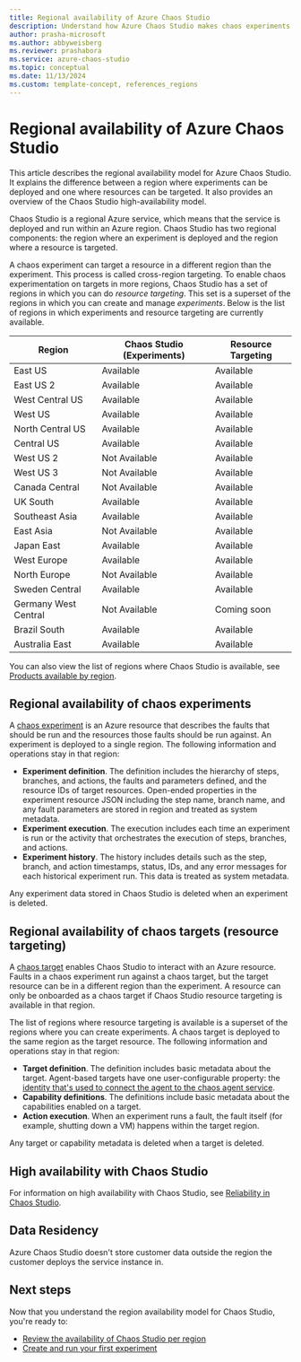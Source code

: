 ```yaml
---
title: Regional availability of Azure Chaos Studio
description: Understand how Azure Chaos Studio makes chaos experiments and chaos targets available in Azure regions.
author: prasha-microsoft 
ms.author: abbyweisberg
ms.reviewer: prashabora
ms.service: azure-chaos-studio
ms.topic: conceptual
ms.date: 11/13/2024
ms.custom: template-concept, references_regions
---
```


# Regional availability of Azure Chaos Studio

This article describes the regional availability model for Azure Chaos Studio. It explains the difference between a region where experiments can be deployed and one where resources can be targeted. It also provides an overview of the Chaos Studio high-availability model.

Chaos Studio is a regional Azure service, which means that the service is deployed and run within an Azure region. Chaos Studio has two regional components: the region where an experiment is deployed and the region where a resource is targeted.

A chaos experiment can target a resource in a different region than the experiment. This process is called cross-region targeting. To enable chaos experimentation on targets in more regions, Chaos Studio has a set of regions in which you can do *resource targeting*. This set is a superset of the regions in which you can create and manage *experiments*. Below is the list of regions in which experiments and resource targeting are currently available.
 
| Region | Chaos Studio (Experiments) | Resource Targeting |
|--|--|--|
| East US | Available | Available |
| East US 2 | Available | Available |
| West Central US | Available  | Available |
| West US | Available  | Available |
| North Central US | Available  | Available |
| Central US | Available  | Available |
| West US 2 | Not Available  | Available |
| West US 3 | Not Available  | Available |
| Canada Central | Not Available  | Available |
| UK South | Available  | Available |
| Southeast Asia | Available  | Available |
| East Asia | Not Available  | Available |
| Japan East | Available  | Available |
| West Europe | Available  | Available |
| North Europe | Not Available  | Available |
| Sweden Central | Available  | Available |
| Germany West Central | Not Available  | Coming soon |
| Brazil South | Available  | Available |
| Australia East | Available  | Available |
 
You can also view the list of regions where Chaos Studio is available, see [Products available by region](https://azure.microsoft.com/global-infrastructure/services/?products=chaos-studio).

## Regional availability of chaos experiments
A [chaos experiment](chaos-studio-chaos-experiments.md) is an Azure resource that describes the faults that should be run and the resources those faults should be run against. An experiment is deployed to a single region. The following information and operations stay in that region:

* **Experiment definition**. The definition includes the hierarchy of steps, branches, and actions, the faults and parameters defined, and the resource IDs of target resources. Open-ended properties in the experiment resource JSON including the step name, branch name, and any fault parameters are stored in region and treated as system metadata.
* **Experiment execution**. The execution includes each time an experiment is run or the activity that orchestrates the execution of steps, branches, and actions.
* **Experiment history**. The history includes details such as the step, branch, and action timestamps, status, IDs, and any error messages for each historical experiment run. This data is treated as system metadata.

Any experiment data stored in Chaos Studio is deleted when an experiment is deleted.

## Regional availability of chaos targets (resource targeting)
A [chaos target](chaos-studio-targets-capabilities.md) enables Chaos Studio to interact with an Azure resource. Faults in a chaos experiment run against a chaos target, but the target resource can be in a different region than the experiment. A resource can only be onboarded as a chaos target if Chaos Studio resource targeting is available in that region.

The list of regions where resource targeting is available is a superset of the regions where you can create experiments. A chaos target is deployed to the same region as the target resource. The following information and operations stay in that region:

* **Target definition**. The definition includes basic metadata about the target. Agent-based targets have one user-configurable property: the [identity that's used to connect the agent to the chaos agent service](chaos-studio-permissions-security.md#agent-authentication).
* **Capability definitions**. The definitions include basic metadata about the capabilities enabled on a target.
* **Action execution**. When an experiment runs a fault, the fault itself (for example, shutting down a VM) happens within the target region.

Any target or capability metadata is deleted when a target is deleted.

## High availability with Chaos Studio

For information on high availability with Chaos Studio, see [Reliability in Chaos Studio](/azure/reliability/reliability-chaos-studio).

## Data Residency
Azure Chaos Studio doesn't store customer data outside the region the customer deploys the service instance in.

## Next steps
Now that you understand the region availability model for Chaos Studio, you're ready to:
- [Review the availability of Chaos Studio per region](https://azure.microsoft.com/global-infrastructure/services/?products=chaos-studio)
- [Create and run your first experiment](chaos-studio-tutorial-service-direct-portal.md)
